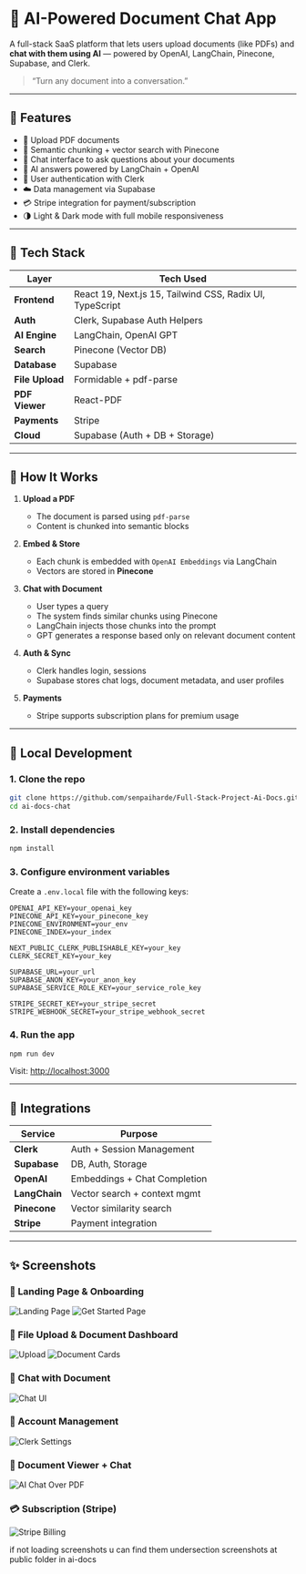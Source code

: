 # 🧠 AI-Powered Document Chat App

A full-stack SaaS platform that lets users upload documents (like PDFs) and **chat with them using AI** — powered by OpenAI, LangChain, Pinecone, Supabase, and Clerk.

> “Turn any document into a conversation.”

---

## 🚀 Features

- 📄 Upload PDF documents
- 🔎 Semantic chunking + vector search with Pinecone
- 💬 Chat interface to ask questions about your documents
- 🧠 AI answers powered by LangChain + OpenAI
- 🔐 User authentication with Clerk
- ☁️ Data management via Supabase
- 💳 Stripe integration for payment/subscription
- 🌗 Light & Dark mode with full mobile responsiveness

---

## 🧰 Tech Stack

| Layer       | Tech Used |
|-------------|-----------|
| **Frontend** | React 19, Next.js 15, Tailwind CSS, Radix UI, TypeScript |
| **Auth**     | Clerk, Supabase Auth Helpers |
| **AI Engine**| LangChain, OpenAI GPT |
| **Search**   | Pinecone (Vector DB) |
| **Database** | Supabase |
| **File Upload** | Formidable + pdf-parse |
| **PDF Viewer**  | React-PDF |
| **Payments**    | Stripe |
| **Cloud**       | Supabase (Auth + DB + Storage) |

---

## 🧠 How It Works

1. **Upload a PDF**
   - The document is parsed using `pdf-parse`
   - Content is chunked into semantic blocks

2. **Embed & Store**
   - Each chunk is embedded with `OpenAI Embeddings` via LangChain
   - Vectors are stored in **Pinecone**

3. **Chat with Document**
   - User types a query
   - The system finds similar chunks using Pinecone
   - LangChain injects those chunks into the prompt
   - GPT generates a response based only on relevant document content

4. **Auth & Sync**
   - Clerk handles login, sessions
   - Supabase stores chat logs, document metadata, and user profiles

5. **Payments**
   - Stripe supports subscription plans for premium usage

---

## 🧪 Local Development

### 1. Clone the repo

```bash
git clone https://github.com/senpaiharde/Full-Stack-Project-Ai-Docs.git
cd ai-docs-chat
```

### 2. Install dependencies

```bash
npm install
```

### 3. Configure environment variables

Create a `.env.local` file with the following keys:

```env
OPENAI_API_KEY=your_openai_key
PINECONE_API_KEY=your_pinecone_key
PINECONE_ENVIRONMENT=your_env
PINECONE_INDEX=your_index

NEXT_PUBLIC_CLERK_PUBLISHABLE_KEY=your_key
CLERK_SECRET_KEY=your_key

SUPABASE_URL=your_url
SUPABASE_ANON_KEY=your_anon_key
SUPABASE_SERVICE_ROLE_KEY=your_service_role_key

STRIPE_SECRET_KEY=your_stripe_secret
STRIPE_WEBHOOK_SECRET=your_stripe_webhook_secret
```

### 4. Run the app

```bash
npm run dev
```

Visit: [http://localhost:3000](http://localhost:3000)

---

## 🧩 Integrations

| Service   | Purpose                        |
|-----------|--------------------------------|
| **Clerk**     | Auth + Session Management      |
| **Supabase**  | DB, Auth, Storage              |
| **OpenAI**    | Embeddings + Chat Completion   |
| **LangChain** | Vector search + context mgmt   |
| **Pinecone**  | Vector similarity search       |
| **Stripe**    | Payment integration            |

---

## ✨ Screenshots

### 🧭 Landing Page & Onboarding
![Landing Page](./screenshots/Screenshot%202025-07-04%20181804.png)
![Get Started Page](./screenshots/Screenshot%202025-07-04%20182020.png)

### 📁 File Upload & Document Dashboard
![Upload](./screenshots/Screenshot%202025-07-04%20182110.png)
![Document Cards](./screenshots/Screenshot%202025-07-04%20182155.png)

### 💬 Chat with Document
![Chat UI](./screenshots/Screenshot%202025-07-04%20182235.png)

### 🔐 Account Management
![Clerk Settings](./screenshots/Screenshot%202025-07-04%20182319.png)

### 🧾 Document Viewer + Chat
![AI Chat Over PDF](./screenshots/Screenshot%202025-07-04%20182406.png)

### 💳 Subscription (Stripe)
![Stripe Billing](./screenshots/Screenshot%202025-07-04%20182454.png)


if not loading screenshots u can find them undersection screenshots at public folder in ai-docs
